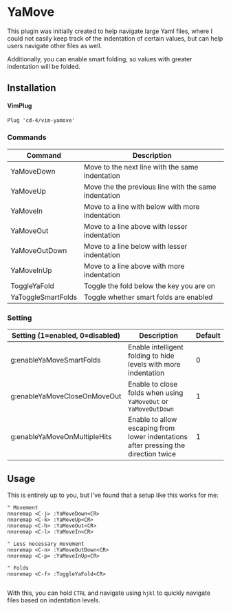 # YaMove

This plugin was initially created to help navigate large Yaml files, where
I could not easily keep track of the indentation of certain values, but can
help users navigate other files as well.

Additionally, you can enable smart folding, so values with greater indentation
will be folded.

## Installation

#### VimPlug

```
Plug 'cd-4/vim-yamove'
```

### Commands

Command | Description
--- | ---
YaMoveDown | Move to the next line with the same indentation
YaMoveUp | Move the the previous line with the same indentation
YaMoveIn | Move to a line with below with more indentation
YaMoveOut | Move to a line above with lesser indentation
YaMoveOutDown | Move to a line below with lesser indentation
YaMoveInUp | Move to a line above with more indentation
ToggleYaFold | Toggle the fold below the key you are on
YaToggleSmartFolds | Toggle whether smart folds are enabled

### Setting

Setting (1=enabled, 0=disabled) | Description | Default
--- | --- | ---
g:enableYaMoveSmartFolds | Enable intelligent folding to hide levels with more indentation | 0
g:enableYaMoveCloseOnMoveOut | Enable to close folds when using `YaMoveOut` or `YaMoveOutDown` | 1
g:enableYaMoveOnMultipleHits | Enable to allow escaping from lower indentations after pressing the direction twice | 1

## Usage

This is entirely up to you, but I've found that a setup like this works for me:

```
" Movement
nnoremap <C-j> :YaMoveDown<CR>
nnoremap <C-k> :YaMoveUp<CR>
nnoremap <C-h> :YaMoveOut<CR>
nnoremap <C-l> :YaMoveIn<CR>

" Less necessary movement
nnoremap <C-n> :YaMoveOutDown<CR>
nnoremap <C-p> :YaMoveInUp<CR>

" Folds
nnoremap <C-f> :ToggleYaFold<CR>


```

With this, you can hold `CTRL` and navigate using `hjkl` to quickly
navigate files based on indentation levels.
